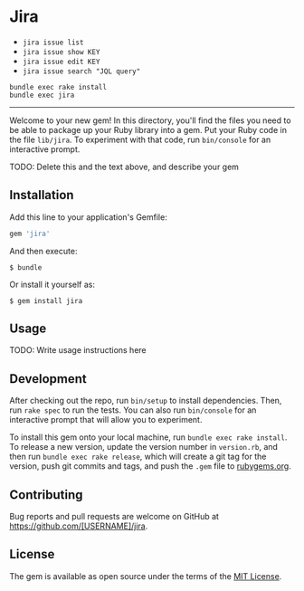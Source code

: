 # Jira

- `jira issue list`
- `jira issue show KEY`
- `jira issue edit KEY`
- `jira issue search "JQL query"`

```
bundle exec rake install
bundle exec jira
```

<hr>

Welcome to your new gem! In this directory, you'll find the files you need to be able to package up your Ruby library into a gem. Put your Ruby code in the file `lib/jira`. To experiment with that code, run `bin/console` for an interactive prompt.

TODO: Delete this and the text above, and describe your gem

## Installation

Add this line to your application's Gemfile:

```ruby
gem 'jira'
```

And then execute:

    $ bundle

Or install it yourself as:

    $ gem install jira

## Usage

TODO: Write usage instructions here

## Development

After checking out the repo, run `bin/setup` to install dependencies. Then, run `rake spec` to run the tests. You can also run `bin/console` for an interactive prompt that will allow you to experiment.

To install this gem onto your local machine, run `bundle exec rake install`. To release a new version, update the version number in `version.rb`, and then run `bundle exec rake release`, which will create a git tag for the version, push git commits and tags, and push the `.gem` file to [rubygems.org](https://rubygems.org).

## Contributing

Bug reports and pull requests are welcome on GitHub at https://github.com/[USERNAME]/jira.


## License

The gem is available as open source under the terms of the [MIT License](http://opensource.org/licenses/MIT).

